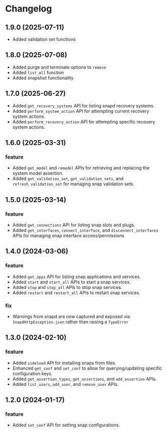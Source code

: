 # Changelog

## 1.9.0 (2025-07-11)

 - Added validation set functions


## 1.8.0 (2025-07-08)

 - Added purge and terminate options to `remove`
 - Added `list_all` function
 - Added snapshot functionality


## 1.7.0 (2025-06-27)

- Added `get_recovery_systems` API for listing snapd recovery systems.
- Added `perform_system_action` API for attempting current recovery system actions.
- Added `perform_recovery_action` API for attempting specific recovery system actions.

## 1.6.0 (2025-03-31)

### feature

- Added `get_model` and `remodel` APIs for retrieving and replacing the system model assertion.
- Added `get_validation_set`, `get_validation_sets`, and `refresh_validation_set` for managing
  snap validation sets.

## 1.5.0 (2025-03-14)

### feature

- Added `get_connections` API for listing snap slots and plugs.
- Added `get_interfaces`, `connect_interface`, and `disconnect_interfaces` APIs for managing snap
  interface access/permissions

## 1.4.0 (2024-03-06)

### feature

- Added `get_apps` API for listing snap applications and services.
- Added `start` and `start_all` APIs to start a snap services.
- Added `stop` and `stop_all` APIs to stop snap services.
- Added `restart` and `restart_all` APIs to restart snap services.

### fix

- Warnings from snapd are now captured and exposed via `SnapdHttpException.json` rather than raising
  a `TypeError`

## 1.3.0 (2024-02-10)

### feature

- Added `sideload` API for installing snaps from files.
- Enhanced `get_conf` and `set_conf` to allow for querying/updating specific configuration keys.
- Added `get_assertion_types`, `get_assertions`, and `add_assertion` APIs.
- Added `list_users`, `add_user`, and `remove_user` APIs.

## 1.2.0 (2024-01-17)

### feature

- Added `set_conf` API for setting snap configurations.


